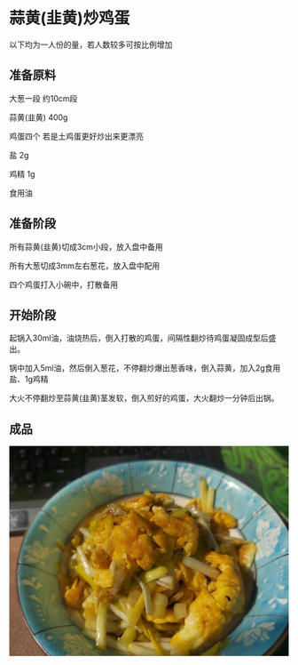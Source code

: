 # 蒜黄(韭黄)炒鸡蛋

以下均为一人份的量，若人数较多可按比例增加

## 准备原料

大葱一段 约10cm段

蒜黄(韭黄) 400g

鸡蛋四个 若是土鸡蛋更好炒出来更漂亮

盐 2g

鸡精 1g

食用油

## 准备阶段

所有蒜黄(韭黄)切成3cm小段，放入盘中备用

所有大葱切成3mm左右葱花，放入盘中配用

四个鸡蛋打入小碗中，打散备用

## 开始阶段

起锅入30ml油，油烧热后，倒入打散的鸡蛋，间隔性翻炒待鸡蛋凝固成型后盛出。

锅中加入5ml油，然后倒入葱花，不停翻炒爆出葱香味，倒入蒜黄，加入2g食用盐、1g鸡精

大火不停翻炒至蒜黄(韭黄)茎发软，倒入煎好的鸡蛋，大火翻炒一分钟后出锅。

## 成品

![蒜黄(韭黄炒鸡蛋)](./Images/蒜黄(韭黄)炒鸡蛋/蒜黄(韭黄炒鸡蛋).jpg)